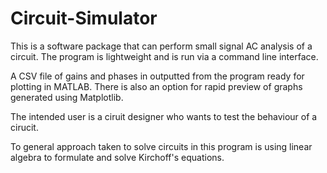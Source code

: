 # Circuit-Simulator
This is a software package that can perform small signal AC analysis of a circuit.
The program is lightweight and is run via a command line interface.

A CSV file of gains and phases in outputted from the program ready for plotting in MATLAB.
There is also an option for rapid preview of graphs generated using Matplotlib.

The intended user is a ciruit designer who wants to test the behaviour of a cirucit.

To general approach taken to solve circuits in this program is using linear algebra to formulate and solve Kirchoff's equations.
